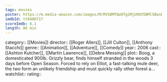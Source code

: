 ```yaml
---
tags: movies
poster: https://m.media-amazon.com/images/M/MV5BMTQwOTg2MjU0OV5BMl5BanBnXkFtZTcwMzIzNTQzMQ@@._V1_SX300.jpg
imdbId: tt0400717
scoreImdb: 6.1
length: 86 min
---
```


category:: [[Movies]]
director:: [[Roger Allers]], [[Jill Culton]], [[Anthony Stacchi]]
genre:: [[Animation]], [[Adventure]], [[Comedy]]
year:: 2006
cast:: [[Ashton Kutcher]], [[Martin Lawrence]], [[Debra Messing]]
plot:: Boog, a domesticated 900lb. Grizzly bear, finds himself stranded in the woods 3 days before Open Season. Forced to rely on Elliot, a fast-talking mule deer, the two form an unlikely friendship and must quickly rally other forest a...
watchlist::
rating::
